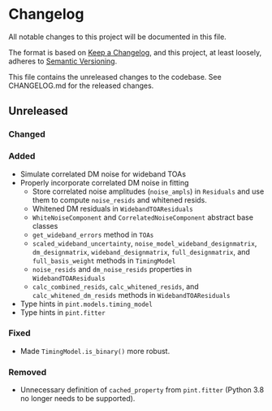 # Changelog
All notable changes to this project will be documented in this file.

The format is based on [Keep a Changelog](https://keepachangelog.com/en/1.0.0/),
and this project, at least loosely, adheres to [Semantic Versioning](https://semver.org/spec/v2.0.0.html).

This file contains the unreleased changes to the codebase. See CHANGELOG.md for
the released changes.

## Unreleased
### Changed
### Added
- Simulate correlated DM noise for wideband TOAs
- Properly incorporate correlated DM noise in fitting
    - Store correlated noise amplitudes (`noise_ampls`) in `Residuals` and use them to compute `noise_resids` and whitened resids.
    - Whitened DM residuals in `WidebandTOAResiduals`
    - `WhiteNoiseComponent` and `CorrelatedNoiseComponent` abstract base classes
    - `get_wideband_errors` method in `TOAs`
    - `scaled_wideband_uncertainty`, `noise_model_wideband_designmatrix`, `dm_designmatrix`, `wideband_designmatrix`, `full_designmatrix`, and `full_basis_weight` methods in `TimingModel`
    - `noise_resids` and `dm_noise_resids` properties in `WidebandTOAResiduals`
    - `calc_combined_resids`, `calc_whitened_resids`, and `calc_whitened_dm_resids` methods in `WidebandTOAResiduals`
- Type hints in `pint.models.timing_model`
- Type hints in `pint.fitter`
### Fixed
- Made `TimingModel.is_binary()` more robust. 
### Removed
- Unnecessary definition of `cached_property` from `pint.fitter` (Python 3.8 no longer needs to be supported).


